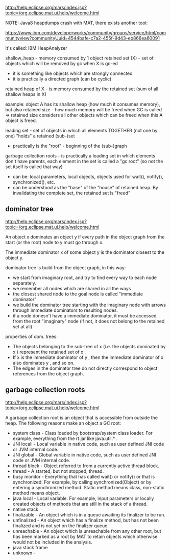 http://help.eclipse.org/mars/index.jsp?topic=/org.eclipse.mat.ui.help/welcome.html

NOTE: Java8 heapdumps crash with MAT, there exists another tool:
  
  https://www.ibm.com/developerworks/community/groups/service/html/communityview?communityUuid=4544bafe-c7a2-455f-9d43-eb866ea60091

  It's called: IBM HeapAnalyzer



shallow_heap - memory consumed by 1 object
retained set (X) - set of objects which will be removed by gc when X is gc-ed
  - it is something like objects which are strongly connected
  - it is practically a directed graph (can be cyclic)

retained heap of X - is memory consumed by the retained set (sum of all shallow heaps in X)


example:
 object A has its shallow heap (how much it consumes memory), but also retained size - how much memory will be
 freed when GC is called => retained size considers all other objects which can be freed when this A object is freed.

leading set - set of objects in which all elements TOGETHER (not one by one) "holds" a retained (sub-)set
  - practically is the "root" - beginning of the (sub-)graph

garbage collection roots - is practically a leading set in which elements don't have parents, each element in the set is
                           called a "gc root" (so not the set itself is called that way)
  - can be: local parameters, local objects, objects used for wait(), notify(), synchronized(), etc.
  - can be understood as the "base" of the "house" of retained heap. By invalidating the complete set, the retained set is
    "freed"

dominator tree
--------------

http://help.eclipse.org/mars/index.jsp?topic=/org.eclipse.mat.ui.help/welcome.html

An object x dominates an object y if every path in the object graph from the start (or the root) node to y must go through x.

The immediate dominator x of some object y is the dominator closest to the object y.

dominator tree is build from the object graph, in this way:
  - we start from imaginary root, and try to find every way to each node separately.
  - we remember all nodes which are shared in all the ways
  - the closest shared node to the goal node is called "immediate dominator"
  - we build the dominator tree starting with the imaginary node with arrows through immediate dominators to resulting nodes.
  - if a node donesn't have a immediate dominator, it must be accessed from the root "imaginary" node (if not, it does not belong to the retained set at all)

properties of dom. trees:
  - The objects belonging to the sub-tree of x (i.e. the objects dominated by x ) represent the retained set of x .
  - If x is the immediate dominator of y , then the immediate dominator of x also dominates y , and so on.
  - The edges in the dominator tree do not directly correspond to object references from the object graph.


garbage collection roots
------------------------

http://help.eclipse.org/mars/index.jsp?topic=/org.eclipse.mat.ui.help/welcome.html

A garbage collection root is an object that is accessible from outside the heap. The following reasons make an object a GC root:
  - system class - Class loaded by bootstrap/system class loader. For example, everything from the rt.jar like java.util.* .
  - JNI locali - Local variable in native code, such as user defined JNI code or JVM internal code.
  - JNI global - Global variable in native code, such as user defined JNI code or JVM internal code.
  - thread block -  Object referred to from a currently active thread block.
  - thread - A started, but not stopped, thread.
  - busy monitor - Everything that has called wait() or notify() or that is synchronized. For example, by calling synchronized(Object) or by entering a synchronized method. Static method means class, non-static method means object.
  - java local - Local variable. For example, input parameters or locally created objects of methods that are still in the stack of a thread.
  - native stack
  - finalizable - An object which is in a queue awaiting its finalizer to be run.
  - unfinalized - An object which has a finalize method, but has not been finalized and is not yet on the finalizer queue.
  - unreachable - An object which is unreachable from any other root, but has been marked as a root by MAT to retain objects which otherwise would not be included in the analysis.
  - java stack frame
  - unknown - 


